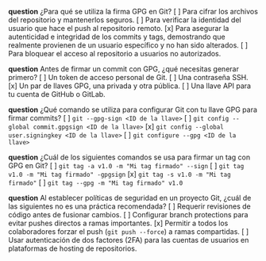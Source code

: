 **question** ¿Para qué se utiliza la firma GPG en Git?
[ ] Para cifrar los archivos del repositorio y mantenerlos seguros.
[ ] Para verificar la identidad del usuario que hace el push al repositorio remoto.
[x] Para asegurar la autenticidad e integridad de los commits y tags, demostrando que realmente provienen de un usuario específico y no han sido alterados.
[ ] Para bloquear el acceso al repositorio a usuarios no autorizados.

**question** Antes de firmar un commit con GPG, ¿qué necesitas generar primero?
[ ] Un token de acceso personal de Git.
[ ] Una contraseña SSH.
[x] Un par de llaves GPG, una privada y otra pública.
[ ] Una llave API para tu cuenta de GitHub o GitLab.

**question** ¿Qué comando se utiliza para configurar Git con tu llave GPG para firmar commits?
[ ] `git --gpg-sign <ID de la llave>`
[ ] `git config --global commit.gpgsign <ID de la llave>`
[x] `git config --global user.signingkey <ID de la llave>`
[ ] `git configure --gpg <ID de la llave>`

**question** ¿Cuál de los siguientes comandos se usa para firmar un tag con GPG en Git?
[ ] `git tag -a v1.0 -m "Mi tag firmado" --sign`
[ ] `git tag v1.0 -m "Mi tag firmado" -gpgsign`
[x] `git tag -s v1.0 -m "Mi tag firmado"`
[ ] `git tag --gpg -m "Mi tag firmado" v1.0`

**question** Al establecer políticas de seguridad en un proyecto Git, ¿cuál de las siguientes no es una práctica recomendada?
[ ] Requerir revisiones de código antes de fusionar cambios.
[ ] Configurar branch protections para evitar pushes directos a ramas importantes.
[x] Permitir a todos los colaboradores forzar el push (`git push --force`) a ramas compartidas.
[ ] Usar autenticación de dos factores (2FA) para las cuentas de usuarios en plataformas de hosting de repositorios.
